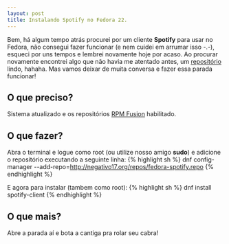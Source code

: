 ```yaml
---
layout: post
title: Instalando Spotify no Fedora 22.
---
```


Bem, há algum tempo atrás procurei por um cliente **Spotify** para usar no Fedora, não consegui fazer funcionar (e nem cuidei em arrumar isso -.-), esqueci por uns tempos e lembrei novamente hoje por acaso. Ao procurar novamente encontrei algo que não havia me atentado antes, um [repositório](http://negativo17.org/spotify-client/) lindo, hahaha. Mas vamos deixar de muita conversa e fazer essa parada funcionar!

## O que preciso? ##

Sistema atualizado e os repositórios [RPM Fusion](http://rpmfusion.org/) habilitado.

## O que fazer? ##

Abra o terminal e logue como root (ou utilize nosso amigo **sudo**) e adicione o repositório executando a seguinte linha:
{% highlight sh %}
dnf config-manager --add-repo=http://negativo17.org/repos/fedora-spotify.repo
{% endhighlight %}

E agora para instalar (tambem como root):
{% highlight sh %}
dnf install spotify-client
{% endhighlight %}

## O que mais? ##

Abre a parada aí e bota a cantiga pra rolar seu cabra!
